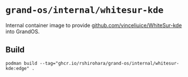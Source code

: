 # `grand-os/internal/whitesur-kde`

Internal container image to provide
[github.com/vinceliuice/WhiteSur-kde](https://github.com/vinceliuice/WhiteSur-kde)
into GrandOS.

## Build

```shell
podman build --tag="ghcr.io/rshirohara/grand-os/internal/whitesur-kde:edge" .
```
